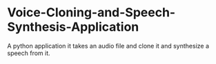 # Voice-Cloning-and-Speech-Synthesis-Application
A python application it takes an audio file and clone it and synthesize a speech from it.
